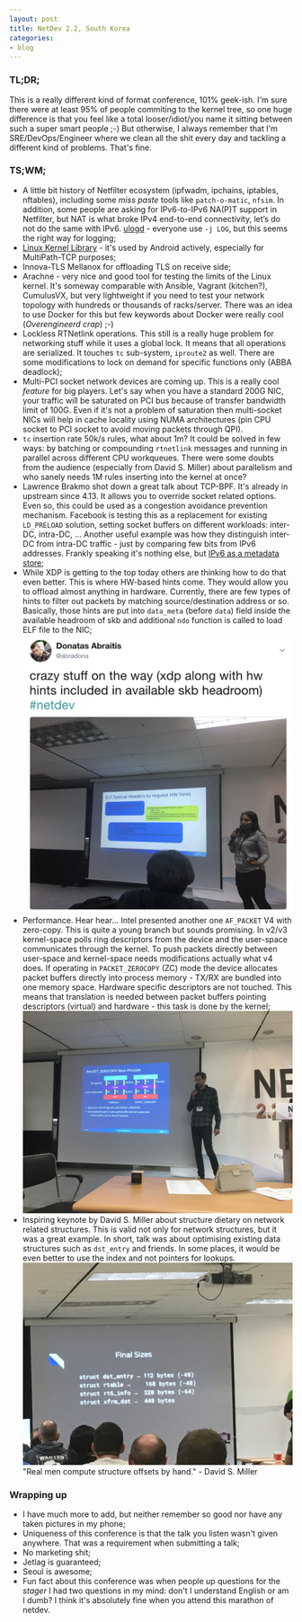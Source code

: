 ```yaml
---
layout: post
title: NetDev 2.2, South Korea
categories:
- blog
---
```


### TL;DR;

This is a really different kind of format conference, 101% geek-ish. I'm sure there were at least 95% of people commiting to the kernel tree, so one huge difference is that you feel like a total looser/idiot/you name it sitting between such a super smart people ;-) But otherwise, I always remember that I'm SRE/DevOps/Engineer where we clean all the shit every day and tackling a different kind of problems. That's fine.

### TS;WM;

* A little bit history of Netfilter ecosystem (ipfwadm, ipchains, iptables, nftables), including some _miss paste_ tools like `patch-o-matic`, `nfsim`. In addition, some people are asking for IPv6-to-IPv6 NA(P)T support in Netfilter, but NAT is what broke IPv4 end-to-end connectivity, let’s do not do the same with IPv6. [ulogd](https://www.netfilter.org/projects/ulogd/) - everyone use `-j LOG`, but this seems the right way for logging;
* [Linux Kernel Library](https://github.com/libos-nuse/lkl-linux) - it's used by Android actively, especially for MultiPath-TCP purposes;
* Innova-TLS Mellanox for offloading TLS on receive side;
* Arachne - very nice and good tool for testing the limits of the Linux kernel. It's someway comparable with Ansible, Vagrant (kitchen?), CumulusVX, but very lightweight if you need to test your network topology with hundreds or thousands of racks/server. There was an idea to use Docker for this but few keywords about Docker were really cool (_Overengineerd crap_) ;-)
* Lockless RTNetlink operations. This still is a really huge problem for networking stuff while it uses a global lock. It means that all operations are serialized. It touches `tc` sub-system, `iproute2` as well. There are some modifications to lock on demand for specific functions only (ABBA deadlock);
* Multi-PCI socket network devices are coming up. This is a really cool _feature_ for big players. Let's say when you have a standard 200G NIC, your traffic will be saturated on PCI bus because of transfer bandwidth limit of 100G. Even if it's not a problem of saturation then multi-socket NICs will help in cache locality using NUMA architectures (pin CPU socket to PCI socket to avoid moving packets through QPI).
* `tc` insertion rate 50k/s rules, what about 1m? It could be solved in few ways: by batching or compounding `rtnetlink` messages and running in parallel across different CPU workqueues. There were some doubts from the audience (especially from David S. Miller) about parallelism and who sanely needs 1M rules inserting into the kernel at once?
* Lawrence Brakmo shot down a great talk about TCP-BPF. It's already in upstream since 4.13. It allows you to override socket related options. Even so, this could be used as a congestion avoidance prevention mechanism. Facebook is testing this as a replacement for existing `LD_PRELOAD` solution, setting socket buffers on different workloads: inter-DC, intra-DC, ... Another useful example was how they distinguish inter-DC from intra-DC traffic - just by comparing few bits from IPv6 addresses. Frankly speaking it's nothing else, but [IPv6 as a metadata store](https://blog.apnic.net/2017/05/29/ipv6-metadata-store/);
* While XDP is getting to the top today others are thinking how to do that even better. This is where HW-based hints come. They would allow you to offload almost anything in hardware. Currently, there are few types of hints to filter out packets by matching source/destination address or so. Basically, those hints are put into `data_meta` (before `data`) field inside the available headroom of skb and additional `ndo` function is called to load ELF file to the NIC;
![XDP HW hints](/images/xdp_hw_hints.png)
* Performance. Hear hear... Intel presented another one `AF_PACKET` V4 with zero-copy. This is quite a young branch but sounds promising. In v2/v3 kernel-space polls ring descriptors from the device and the user-space communicates through the kernel. To push packets directly between user-space and kernel-space needs modifications actually what v4 does. If operating in `PACKET_ZEROCOPY` (ZC) mode the device allocates packet buffers directly into process memory - TX/RX are bundled into one memory space. Hardware specific descriptors are not touched. This means that translation is needed between packet buffers pointing descriptors (virtual) and hardware - this task is done by the kernel;
![AF_PACKET V4](/images/af_packet_zc.jpg)
* Inspiring keynote by David S. Miller about structure dietary on network related structures. This is valid not only for network structures, but it was a great example. In short, talk was about optimising existing data structures such as `dst_entry` and friends. In some places, it would be even better to use the index and not pointers for lookups.
![Dietary_Kernel_Networking](/images/network_struct_dietary.jpg)
"Real men compute structure offsets by hand." - David S. Miller

### Wrapping up

* I have much more to add, but neither remember so good nor have any taken pictures in my phone;
* Uniqueness of this conference is that the talk you listen wasn't given anywhere. That was a requirement when submitting a talk;
* No marketing shit;
* Jetlag is guaranteed;
* Seoul is awesome;
* Fun fact about this conference was when people up questions for the _stager_ I had two questions in my mind: don't I understand English or am I dumb? I think it's absolutely fine when you attend this marathon of netdev.
